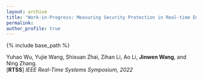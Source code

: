 ```yaml
---
layout: archive
title: "Work-in-Progress: Measuring Security Protection in Real-time Embedded Firmware"
permalink:
author_profile: true
---
```


{% include base_path %}
                                 
Yuhao Wu, Yujie Wang, Shixuan Zhai, Zihan Li, Ao Li, **Jinwen Wang**, and Ning Zhang.<br>
[**RTSS**] <i>IEEE Real-Time Systems Symposium, 2022</i>               
<!-- [[code](https://github.com/eli-b/idcbs)]  -->